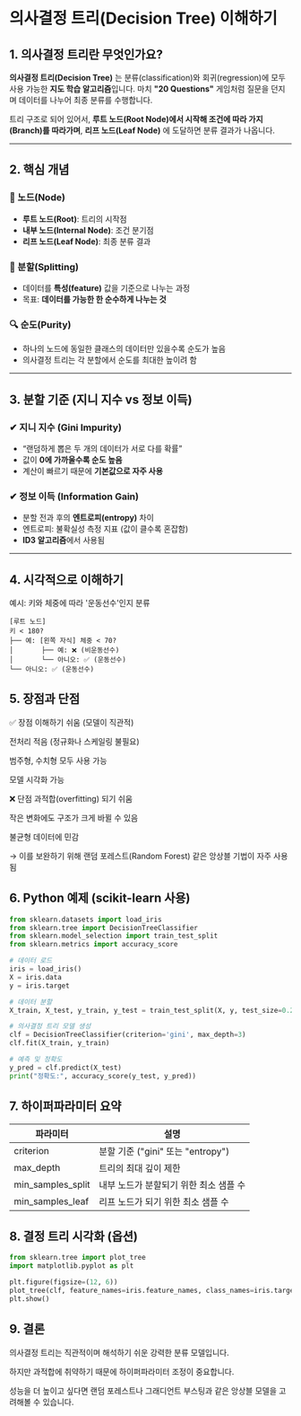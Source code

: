 # 의사결정 트리(Decision Tree) 이해하기

## 1. 의사결정 트리란 무엇인가요?

**의사결정 트리(Decision Tree)** 는 분류(classification)와 회귀(regression)에 모두 사용 가능한 **지도 학습 알고리즘**입니다. 마치 **"20 Questions"** 게임처럼 질문을 던지며 데이터를 나누어 최종 분류를 수행합니다.

트리 구조로 되어 있어서, **루트 노드(Root Node)에서 시작해 조건에 따라 가지(Branch)를 따라가며**, **리프 노드(Leaf Node)** 에 도달하면 분류 결과가 나옵니다.

---

## 2. 핵심 개념

### 🌳 노드(Node)

- **루트 노드(Root)**: 트리의 시작점
- **내부 노드(Internal Node)**: 조건 분기점
- **리프 노드(Leaf Node)**: 최종 분류 결과

### 🌿 분할(Splitting)

- 데이터를 **특성(feature)** 값을 기준으로 나누는 과정
- 목표: **데이터를 가능한 한 순수하게 나누는 것**

### 🔍 순도(Purity)

- 하나의 노드에 동일한 클래스의 데이터만 있을수록 순도가 높음
- 의사결정 트리는 각 분할에서 순도를 최대한 높이려 함

---

## 3. 분할 기준 (지니 지수 vs 정보 이득)

### ✔ 지니 지수 (Gini Impurity)

- “랜덤하게 뽑은 두 개의 데이터가 서로 다를 확률”
- 값이 **0에 가까울수록 순도 높음**
- 계산이 빠르기 때문에 **기본값으로 자주 사용**

### ✔ 정보 이득 (Information Gain)

- 분할 전과 후의 **엔트로피(entropy)** 차이
- 엔트로피: 불확실성 측정 지표 (값이 클수록 혼잡함)
- **ID3 알고리즘**에서 사용됨

---

## 4. 시각적으로 이해하기

예시: 키와 체중에 따라 '운동선수'인지 분류

```text
[루트 노드]
키 < 180?
├── 예: [왼쪽 자식] 체중 < 70?
│       ├── 예: ❌ (비운동선수)
│       └── 아니오: ✅ (운동선수)
└── 아니오: ✅ (운동선수)
```
## 5. 장점과 단점
✅ 장점
이해하기 쉬움 (모델이 직관적)

전처리 적음 (정규화나 스케일링 불필요)

범주형, 수치형 모두 사용 가능

모델 시각화 가능

❌ 단점
과적합(overfitting) 되기 쉬움

작은 변화에도 구조가 크게 바뀔 수 있음

불균형 데이터에 민감

→ 이를 보완하기 위해 랜덤 포레스트(Random Forest) 같은 앙상블 기법이 자주 사용됨


## 6. Python 예제 (scikit-learn 사용)
```python
from sklearn.datasets import load_iris
from sklearn.tree import DecisionTreeClassifier
from sklearn.model_selection import train_test_split
from sklearn.metrics import accuracy_score

# 데이터 로드
iris = load_iris()
X = iris.data
y = iris.target

# 데이터 분할
X_train, X_test, y_train, y_test = train_test_split(X, y, test_size=0.2)

# 의사결정 트리 모델 생성
clf = DecisionTreeClassifier(criterion='gini', max_depth=3)
clf.fit(X_train, y_train)

# 예측 및 정확도
y_pred = clf.predict(X_test)
print("정확도:", accuracy_score(y_test, y_pred))

```
## 7. 하이퍼파라미터 요약
|파라미터|	설명|
|---|---|
|criterion|	분할 기준 ("gini" 또는 "entropy")|
|max_depth|	트리의 최대 깊이 제한|
|min_samples_split|	내부 노드가 분할되기 위한 최소 샘플 수|
|min_samples_leaf|	리프 노드가 되기 위한 최소 샘플 수|

## 8. 결정 트리 시각화 (옵션)
```python
from sklearn.tree import plot_tree
import matplotlib.pyplot as plt

plt.figure(figsize=(12, 6))
plot_tree(clf, feature_names=iris.feature_names, class_names=iris.target_names, filled=True)
plt.show()

```
## 9. 결론
의사결정 트리는 직관적이며 해석하기 쉬운 강력한 분류 모델입니다.

하지만 과적합에 취약하기 때문에 하이퍼파라미터 조정이 중요합니다.

성능을 더 높이고 싶다면 랜덤 포레스트나 그래디언트 부스팅과 같은 앙상블 모델을 고려해볼 수 있습니다.
